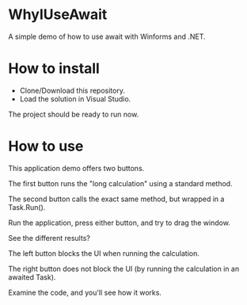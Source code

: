 # WhyIUseAwait
A simple demo of how to use await with Winforms and .NET.

# How to install
* Clone/Download this repository.
* Load the solution in Visual Studio.

The project should be ready to run now.

# How to use
This application demo offers two buttons.

The first button runs the "long calculation" using a standard method.

The second button calls the exact same method, but wrapped in a Task.Run().

Run the application, press either button, and try to drag the window.

See the different results?

The left button blocks the UI when running the calculation.

The right button does not block the UI (by running the calculation in an awaited Task).

Examine the code, and you'll see how it works.
